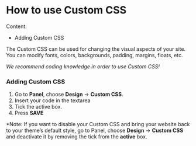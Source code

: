 # How to use Custom CSS

Content:
-   Adding Custom CSS

The Custom CSS can be used for changing the visual aspects of your site. You can modify fonts, colors, backgrounds, padding, margins, floats, etc.

*We recommend coding knowledge in order to use Custom CSS!*

### Adding Custom CSS

1.  Go to  **Panel**, choose  **Design**  ->  **Custom CSS**.
2. Insert your code in the textarea
3. Tick the active box.
3. Press  **SAVE**


  
*Note: If you want to disable your Custom CSS and bring your website back to your theme’s default style, go to Panel, choose **Design** -> **Custom CSS** and deactivate it by removing the tick from the **active** box.
